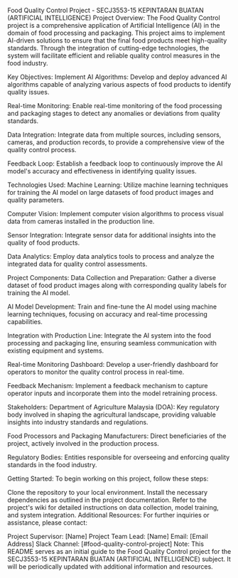 
Food Quality Control Project - SECJ3553-15 KEPINTARAN BUATAN (ARTIFICIAL INTELLIGENCE)
Project Overview:
The Food Quality Control project is a comprehensive application of Artificial Intelligence (AI) in the domain of food processing and packaging. This project aims to implement AI-driven solutions to ensure that the final food products meet high-quality standards. Through the integration of cutting-edge technologies, the system will facilitate efficient and reliable quality control measures in the food industry.

Key Objectives:
Implement AI Algorithms: Develop and deploy advanced AI algorithms capable of analyzing various aspects of food products to identify quality issues.

Real-time Monitoring: Enable real-time monitoring of the food processing and packaging stages to detect any anomalies or deviations from quality standards.

Data Integration: Integrate data from multiple sources, including sensors, cameras, and production records, to provide a comprehensive view of the quality control process.

Feedback Loop: Establish a feedback loop to continuously improve the AI model's accuracy and effectiveness in identifying quality issues.

Technologies Used:
Machine Learning: Utilize machine learning techniques for training the AI model on large datasets of food product images and quality parameters.

Computer Vision: Implement computer vision algorithms to process visual data from cameras installed in the production line.

Sensor Integration: Integrate sensor data for additional insights into the quality of food products.

Data Analytics: Employ data analytics tools to process and analyze the integrated data for quality control assessments.

Project Components:
Data Collection and Preparation: Gather a diverse dataset of food product images along with corresponding quality labels for training the AI model.

AI Model Development: Train and fine-tune the AI model using machine learning techniques, focusing on accuracy and real-time processing capabilities.

Integration with Production Line: Integrate the AI system into the food processing and packaging line, ensuring seamless communication with existing equipment and systems.

Real-time Monitoring Dashboard: Develop a user-friendly dashboard for operators to monitor the quality control process in real-time.

Feedback Mechanism: Implement a feedback mechanism to capture operator inputs and incorporate them into the model retraining process.

Stakeholders:
Department of Agriculture Malaysia (DOA): Key regulatory body involved in shaping the agricultural landscape, providing valuable insights into industry standards and regulations.

Food Processors and Packaging Manufacturers: Direct beneficiaries of the project, actively involved in the production process.

Regulatory Bodies: Entities responsible for overseeing and enforcing quality standards in the food industry.

Getting Started:
To begin working on this project, follow these steps:

Clone the repository to your local environment.
Install the necessary dependencies as outlined in the project documentation.
Refer to the project's wiki for detailed instructions on data collection, model training, and system integration.
Additional Resources:
For further inquiries or assistance, please contact:

Project Supervisor: [Name]
Project Team Lead: [Name]
Email: [Email Address]
Slack Channel: [#food-quality-control-project]
Note: This README serves as an initial guide to the Food Quality Control project for the SECJ3553-15 KEPINTARAN BUATAN (ARTIFICIAL INTELLIGENCE) subject. It will be periodically updated with additional information and resources.
